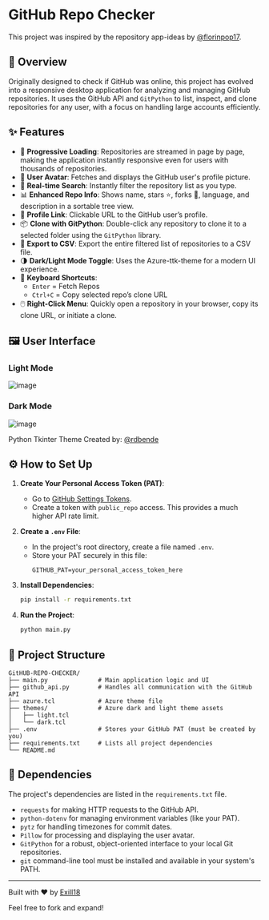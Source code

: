 # GitHub Repo Checker

This project was inspired by the repository app-ideas by [@florinpop17](https://github.com/florinpop17/app-ideas).

## 🧠 Overview
Originally designed to check if GitHub was online, this project has evolved into a responsive desktop application for analyzing and managing GitHub repositories. It uses the GitHub API and `GitPython` to list, inspect, and clone repositories for any user, with a focus on handling large accounts efficiently.

## ✨ Features

- 🚀 **Progressive Loading**: Repositories are streamed in page by page, making the application instantly responsive even for users with thousands of repositories.
- 👤 **User Avatar**: Fetches and displays the GitHub user's profile picture.
- 🔎 **Real-time Search**: Instantly filter the repository list as you type.
- 📊 **Enhanced Repo Info**: Shows name, stars ⭐, forks 🍴, language, and description in a sortable tree view.
- 🔗 **Profile Link**: Clickable URL to the GitHub user’s profile.
- 📦 **Clone with GitPython**: Double-click any repository to clone it to a selected folder using the `GitPython` library.
- 💾 **Export to CSV**: Export the entire filtered list of repositories to a CSV file.
- 🌗 **Dark/Light Mode Toggle**: Uses the Azure-ttk-theme for a modern UI experience.
- 🔁 **Keyboard Shortcuts**:
  - `Enter` = Fetch Repos
  - `Ctrl+C` = Copy selected repo’s clone URL
- 🖱️ **Right-Click Menu**: Quickly open a repository in your browser, copy its clone URL, or initiate a clone.

## 🖼️ User Interface

### Light Mode
![image](https://github.com/user-attachments/assets/c26e761e-7982-489d-b87e-1fe8176adb3f)

### Dark Mode
![image](https://github.com/user-attachments/assets/79e5d3ee-d3ac-4f78-83a9-a1e106450b19)

Python Tkinter Theme Created by: [@rdbende](https://github.com/rdbende/Azure-ttk-theme/tree/main)


## ⚙️ How to Set Up

1.  **Create Your Personal Access Token (PAT)**:
    - Go to [GitHub Settings Tokens](https://github.com/settings/tokens?type=beta).
    - Create a token with `public_repo` access. This provides a much higher API rate limit.

2.  **Create a `.env` File**:
    - In the project's root directory, create a file named `.env`.
    - Store your PAT securely in this file:
      ```env
      GITHUB_PAT=your_personal_access_token_here
      ```

3.  **Install Dependencies**:
    ```bash
    pip install -r requirements.txt
    ```

4.  **Run the Project**:
    ```bash
    python main.py
    ```

## 📁 Project Structure 
```
GitHUB-REPO-CHECKER/
├── main.py              # Main application logic and UI
├── github_api.py        # Handles all communication with the GitHub API
├── azure.tcl            # Azure theme file
├── themes/              # Azure dark and light theme assets
│   ├── light.tcl
│   └── dark.tcl
├── .env                 # Stores your GitHub PAT (must be created by you)
├── requirements.txt     # Lists all project dependencies
└── README.md
```

## 🧩 Dependencies
The project's dependencies are listed in the `requirements.txt` file.

- `requests` for making HTTP requests to the GitHub API.
- `python-dotenv` for managing environment variables (like your PAT).
- `pytz` for handling timezones for commit dates.
- `Pillow` for processing and displaying the user avatar.
- `GitPython` for a robust, object-oriented interface to your local Git repositories.
- `git` command-line tool must be installed and available in your system's PATH.

---

Built with ❤️ by [Exill18](https://github.com/Exill18)

Feel free to fork and expand!
